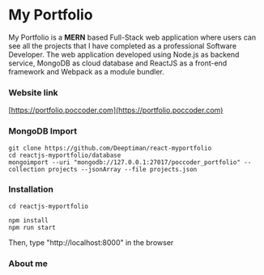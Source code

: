 # My Portfolio

My Portfolio is a **MERN** based Full-Stack web application where users can see all the projects that I have completed as a professional Software Developer. The web application developed using Node.js as backend service, MongoDB as cloud database and ReactJS as a front-end framework and Webpack as a module bundler.

### Website link
[https://portfolio.poccoder.com](https://portfolio.poccoder.com)

### MongoDB Import

    git clone https://github.com/Deeptiman/react-myportfolio
    cd reactjs-myportfolio/database
    mongoimport --uri "mongodb://127.0.0.1:27017/poccoder_portfolio" --collection projects --jsonArray --file projects.json
    
### Installation
```
cd reactjs-myportfolio

npm install
npm run start
```
Then, type "http://localhost:8000" in the browser

### About me
